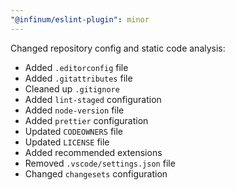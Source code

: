 ```yaml
---
"@infinum/eslint-plugin": minor
---
```


Changed repository config and static code analysis:
- Added `.editorconfig` file
- Added `.gitattributes` file
- Cleaned up `.gitignore`
- Added `lint-staged` configuration
- Added `node-version` file
- Added `prettier` configuration
- Updated `CODEOWNERS` file
- Updated `LICENSE` file
- Added recommended extensions
- Removed `.vscode/settings.json` file
- Changed `changesets` configuration
